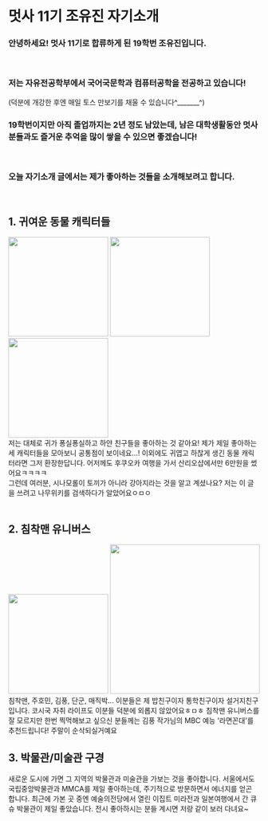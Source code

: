 # 멋사 11기 조유진 자기소개

### 안녕하세요! 멋사 11기로 합류하게 된 19학번 조유진입니다.
<br>

### 저는 자유전공학부에서 국어국문학과 컴퓨터공학을 전공하고 있습니다! 
(덕분에 개강한 후엔 매일 토스 만보기를 채울 수 있습니다^_______^)
<br>

### 19학번이지만 아직 졸업까지는 2년 정도 남았는데, 남은 대학생활동안 멋사 분들과도 즐거운 추억을 많이 쌓을 수 있으면 좋겠습니다! 
<br> 

### 오늘 자기소개 글에서는 제가 좋아하는 것들을 소개해보려고 합니다. 
<br>

## 1. 귀여운 동물 캐릭터들

<div> 
<img src="imageuzin/cinamo.jpg" width=200px display=block margin-left=auto margin-right=auto>
<img src="imageuzin/mangboong.jpg" width=200px display=block margin-left=auto margin-right=auto>
<img src="imageuzin/mip.jpg" width=200px display=block margin-left=auto margin-right=auto>
</div>

<div>
저는 대체로 귀가 퐁실퐁실하고 하얀 친구들을 좋아하는 것 같아요! 제가 제일 좋아하는 세 캐릭터들을 모아보니 공통점이 보이네요...! 이외에도 귀엽고 하찮게 생긴 동물 캐릭터라면 그저 환장한답니다. 어저께도 후쿠오카 여행을 가서 산리오샵에서만 6만원을 썼어요ㅋㅋㅋㅋ
<br>
그런데 여러분, 시나모롤이 토끼가 아니라 강아지라는 것을 알고 계셨나요? 저는 이 글을 쓰려고 나무위키를 검색하다가 알았어요ㅇㅁㅇ
</div>

<br>

## 2. 침착맨 유니버스
<div> 
<img src="imageuzin/chim.jpg" width=200px display=block margin-left=auto margin-right=auto>
<img src="imageuzin/ramm.jpg" width=300px display=block margin-left=auto margin-right=auto>
</div>
침착맨, 주호민, 김풍, 단군, 매직박... 이분들은 제 밥친구이자 통학친구이자 설거지친구입니다. 코시국 자취 라이프도 이분들 덕분에 외롭지 않았어요ㅎㅁㅎ 침착맨 유니버스를 잘 모르지만 한번 찍먹해보고 싶으신 분들께는 김풍 작가님의 MBC 예능 '라면꼰대'를 추천드립니다! 주말이 순삭되실거예요

<br>

## 3. 박물관/미술관 구경
새로운 도시에 가면 그 지역의 박물관과 미술관을 가보는 것을 좋아합니다. 서울에서도 국립중앙박물관과 MMCA를 제일 좋아하는데, 주기적으로 방문하면서 에너지를 얻곤 합니다. 최근에 가본 곳 중엔 예술의전당에서 열린 이집트 미라전과 일본여행에서 간 큐슈 박물관이 제일 좋았습니다. 전시 좋아하시는 분들 계시면 저랑 같이 보러 다녀요~

